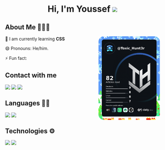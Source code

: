 
<h1 align="center">Hi, I'm Youssef <img src="https://github.com/TheDudeThatCode/TheDudeThatCode/blob/master/Assets/Hi.gif" width="29px"> </h1>

## About Me 🧑🏼‍💻

<a href="https://app.daily.dev/Toxic_Hunt3r"><img src="https://raw.githubusercontent.com/ToxicHunt3r/ToxicHunt3r/main/Files/Toxic_Hunt3r.png" width="200" align="right" alt="Toxic Hunt3r's Dev Card"/></a>

🌱 I am currently learning **CSS**

😄 Pronouns: He/him.

⚡ Fun fact:

## Contact with me

<p align="left">

<a href="https://twitter.com/Toxic_Hunt3r" target="_blank"><img src="https://img.shields.io/badge/Twitter-1DA1F2?style=for-the-badge&logo=twitter&logoColor=white"/></a> <a href="https://www.linkedin.com/in/toxichunt3r/" target="_blank"><img src="https://img.shields.io/badge/LinkedIn-0077B5?style=for-the-badge&logo=linkedin&logoColor=white"/></a> <a href="https://www.instagram.com/toxic_hunt3r" target="_blank"><img src="https://img.shields.io/badge/Instagram-%23E4405F.svg?style=for-the-badge&logo=Instagram&logoColor=white"/></a>

</p>

## Languages ✍🏼

<img src="https://img.shields.io/badge/HTML5-E34F26?style=for-the-badge&logo=html5&logoColor=white" /> <img src="	https://img.shields.io/badge/CSS3-1572B6?style=for-the-badge&logo=css3&logoColor=white"/>

## Technologies ⚙️
<img src="https://img.shields.io/badge/Windows-0078D6?style=for-the-badge&logo=windows&logoColor=white"/>
<img src="https://img.shields.io/badge/Twitter-1DA1F2?style=for-the-badge&logo=twitter&logoColor=white"/>